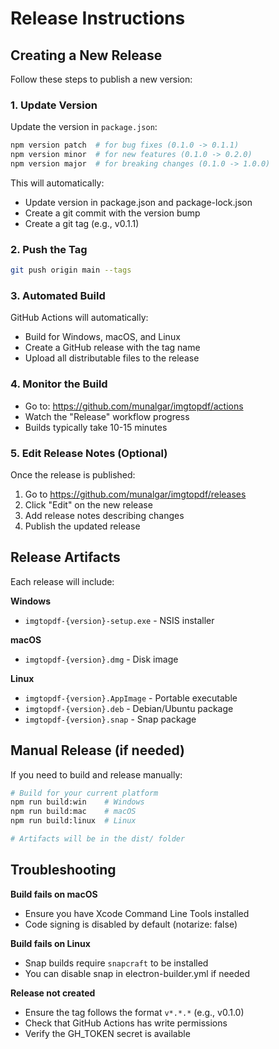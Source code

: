 # Release Instructions

## Creating a New Release

Follow these steps to publish a new version:

### 1. Update Version

Update the version in `package.json`:

```bash
npm version patch  # for bug fixes (0.1.0 -> 0.1.1)
npm version minor  # for new features (0.1.0 -> 0.2.0)
npm version major  # for breaking changes (0.1.0 -> 1.0.0)
```

This will automatically:

- Update version in package.json and package-lock.json
- Create a git commit with the version bump
- Create a git tag (e.g., v0.1.1)

### 2. Push the Tag

```bash
git push origin main --tags
```

### 3. Automated Build

GitHub Actions will automatically:

- Build for Windows, macOS, and Linux
- Create a GitHub release with the tag name
- Upload all distributable files to the release

### 4. Monitor the Build

- Go to: https://github.com/munalgar/imgtopdf/actions
- Watch the "Release" workflow progress
- Builds typically take 10-15 minutes

### 5. Edit Release Notes (Optional)

Once the release is published:

1. Go to https://github.com/munalgar/imgtopdf/releases
2. Click "Edit" on the new release
3. Add release notes describing changes
4. Publish the updated release

## Release Artifacts

Each release will include:

**Windows**

- `imgtopdf-{version}-setup.exe` - NSIS installer

**macOS**

- `imgtopdf-{version}.dmg` - Disk image

**Linux**

- `imgtopdf-{version}.AppImage` - Portable executable
- `imgtopdf-{version}.deb` - Debian/Ubuntu package
- `imgtopdf-{version}.snap` - Snap package

## Manual Release (if needed)

If you need to build and release manually:

```bash
# Build for your current platform
npm run build:win    # Windows
npm run build:mac    # macOS
npm run build:linux  # Linux

# Artifacts will be in the dist/ folder
```

## Troubleshooting

**Build fails on macOS**

- Ensure you have Xcode Command Line Tools installed
- Code signing is disabled by default (notarize: false)

**Build fails on Linux**

- Snap builds require `snapcraft` to be installed
- You can disable snap in electron-builder.yml if needed

**Release not created**

- Ensure the tag follows the format `v*.*.*` (e.g., v0.1.0)
- Check that GitHub Actions has write permissions
- Verify the GH_TOKEN secret is available

